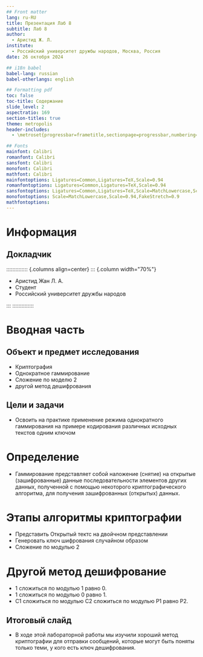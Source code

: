 ```yaml
---
## Front matter
lang: ru-RU
title: Презентация Лаб 8
subtitle: Лаб 8
author:
  - Аристид Ж. Л.
institute:
  - Российский университет дружбы народов, Москва, Россия
date: 26 октобря 2024

## i18n babel
babel-lang: russian
babel-otherlangs: english

## Formatting pdf
toc: false
toc-title: Содержание
slide_level: 2
aspectratio: 169
section-titles: true
theme: metropolis
header-includes:
  - \metroset{progressbar=frametitle,sectionpage=progressbar,numbering=fraction}

## Fonts
mainfont: Calibri
romanfont: Calibri
sansfont: Calibri
monofont: Calibri
mathfont: Calibri
mainfontoptions: Ligatures=Common,Ligatures=TeX,Scale=0.94
romanfontoptions: Ligatures=Common,Ligatures=TeX,Scale=0.94
sansfontoptions: Ligatures=Common,Ligatures=TeX,Scale=MatchLowercase,Scale=0.94
monofontoptions: Scale=MatchLowercase,Scale=0.94,FakeStretch=0.9
mathfontoptions:
---
```


# Информация

## Докладчик

:::::::::::::: {.columns align=center}
::: {.column width="70%"}

- Аристид Жан Л. А.
- Студент
- Российский университет дружбы народов

:::
::::::::::::::

# Вводная часть

## Объект и предмет исследования

- Криптография
- Однократное гаммирование
- Сложение по моделю 2
- другой метод дешифрования

## Цели и задачи

- Освоить на практике применение режима однократного гаммирования на примере кодирования различных исходных текстов одним ключом

# Определение

- Гаммирование представляет собой наложение (снятие) на открытые (зашифрованные) данные последовательности элементов других данных, полученной с помощью некоторого криптографического алгоритма, для получения зашифрованных (открытых) данных.

# Этапы алгоритмы криптографии

- Представить Открытый тектс на двойчном представлении
- Генеровать ключ шифрования случайном образом
- Сложение по модулью 2

# Другой метод дешифрование

- 1 сложиться по модулью 1 равно 0.
- 1 сложиться по модулью 0 равно 1.
- С1 сложиться по модулью С2 сложиться по модулью P1 равно P2.

## Итоговый слайд

- В ходе этой лабораторной работы мы изучили хороший метод криптографии для отправки сообщений, которые могут быть поняты только теми, у кого есть ключ дешифрования.
